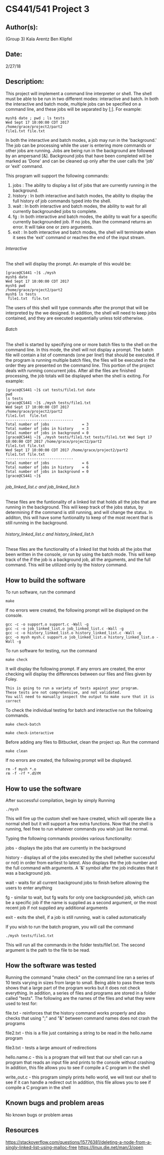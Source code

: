 # CS441/541 Project 3

## Author(s):

(Group 3)
Kala Arentz
Ben Klipfel


## Date:

2/27/18


## Description:

This project will implement a command line interpreter or shell. The shell must be able to be run in two different modes: interactive and batch. In both the interactive and batch mode, multiple jobs can be specified on a command line, and these jobs will be separated by [;]. For example:
```
mysh$ date ; pwd ; ls tests
Wed Sept 17 10:00:00 CDT 2017
/home/grace/project2/part2
file1.txt file.txt
```

In both the interactive and batch modes, a job may run in the 'background.' The job can be processing while the user is entering more commands or other jobs are running. Jobs are being run in the background are followed by an ampersand [&]. Background jobs that have been completed will be marked as 'Done' and can be cleaned up only after the user calls the 'job' or 'exit' command.

This program will support the following commands:
  1. jobs : The ability to display a list of jobs that are currently running in the background.
  2. history : In both interactive and batch modes, the ability to display the full history of job commands typed into the shell.
  3. wait : In both interactive and batch modes, the ability to wait for all currently backgrounded jobs to complete.
  4. fg : In both interactive and batch modes, the ability to wait for a specific currently backgrounded job. If no jobs, than the command returns an error. It will take one or zero arguments.
  5. exit : In both interactive and batch modes, the shell will terminate when it sees the 'exit' command or reaches the end of the input stream.


###### Interactive
The shell will display the prompt. An example of this would be:
```
[grace@CS441 ~]$ ./mysh
mysh$ date
Wed Sept 17 10:00:00 CDT 2017
mysh$ pwd
/home/grace/project2/part2
mysh$ ls tests
 file1.txt  file.txt
```
The users of this shell will type commands after the prompt that will be interpreted by the we designed. In addition, the shell will need to keep jobs contained, and they are executed sequentially unless told otherwise.

###### Batch
The shell is started by specifying one or more batch files to the shell on the command line. In this mode, the shell will not display a prompt. The batch file will contain a list of commands (one per line!) that should be executed. If the program is running multiple batch files, the files will be executed in the order they are presented on the command line. This portion of the project deals with running concurrent jobs. After all the files are finished processing, the job totals will be displayed when the shell is exiting. For example:
```
[grace@CS441 ~]$ cat tests/file1.txt date
pwd
ls tests
[grace@CS441 ~]$ ./mysh tests/file1.txt
Wed Sept 17 10:00:00 CDT 2017
/home/grace/project2/part2
file1.txt  file.txt
-------------------------------
Total number of jobs               = 3
Total number of jobs in history    = 3
Total number of jobs in background = 0
[grace@CS441 ~]$ ./mysh tests/file1.txt tests/file1.txt Wed Sept 17 10:00:00 CDT 2017 /home/grace/project2/part2
file1.txt file.txt
Wed Sept 17 10:00:00 CDT 2017 /home/grace/project2/part2
file1.txt file.txt
-------------------------------
Total number of jobs               = 6
Total number of jobs in history    = 6
Total number of jobs in background = 0
[grace@CS441 ~]$
```

###### job_linked_list.c and job_linked_list.h
These files are the funtionality of a linked list that holds all the jobs that are running in the background. This will keep track of the jobs status, by determining if the command is still running, and will change the status. In additon, this will have some funtionality to keep of the most recent that is still running in the background.

###### history_linked_list.c and history_linked_list.h
These files are the functionality of a linked list that holds all the jobs that been written in the console, or run by using the batch mode. This will keep track of the if the job is a background job, all the arguments, and the full command. This will be utilized only by the history command.

## How to build the software

To run software, run the command
```
make
```
If no errors were created, the following prompt will be displayed on the console.
```
gcc -c -o support.o support.c -Wall -g
gcc -c -o job_linked_list.o job_linked_list.c -Wall -g
gcc -c -o history_linked_list.o history_linked_list.c -Wall -g
gcc -o mysh mysh.c support.o job_linked_list.o history_linked_list.o -Wall -g
```

To run software for testing, run the command
```
make check
```
It will display the following prompt. If any errors are created, the error checking will display the differences between our files and files given by Foley.
```
This is going to run a variety of tests against your program.
These tests are not comprehensive, and not validated.
You will need to manually inspect the output to make sure that it is correct

```
To check the individual testing for batch and interactive run the following commands.
```
make check-batch
```
```
make check-interactive
```

Before adding any files to Bitbucket, clean the project up. Run the command
```
make clean
```
If no errors are created, the following prompt will be displayed.
```
rm -f mysh *.o
rm -f -rf *.dSYM
```

## How to use the software

After successful compilation, begin by simply Running

```
./mysh
```

This will fire up the custom shell we have created, which will operate like a normal
shell but it will support a few extra functions. Now that the shell is running,
feel free to run whatever commands you wish just like normal.

Typing the following commands provides various functionality:

jobs - displays the jobs that are currently in the background

history - displays all of the jobs executed by the shell (whether successful or
          not) in order from earliest to latest. Also displays the the job
          number and the full command with arguments. A '&' symbol after the job
          indicates that it was a background job.

wait - waits for all current background jobs to finish before allowing the users
       to enter anything

fg - similar to wait, but fg waits for only one backgrounded job, which can be
     a specific job if the name is supplied as a second argument, or the most
     recent job if not supplied any additional arguments

exit - exits the shell, if a job is still running, wait is called automatically

If you wish to run the batch program, you will call the command
```
./mysh tests/file1.txt
```
This will run all the commands in the folder tests/file1.txt. The second argument is the path to the file to be read.

## How the software was tested

Running the command "make check" on the command line ran a series of 10 tests
varying in sizes from large to small. Being able to pass these tests shows that
a large part of the program works but it does not check everything. In addition,
a series of files and programs are stored in a folder called "tests". The following
are the names of the files and what they were used to test for:

file.txt - reinforces that the history command works properly and also checks that
           using ";" and "&" between command names does not crash the programs

file2.txt - this is a file just containing a string to be read in the hello.name
            program

file3.txt - tests a large amount of redirections

hello.name.c - this is a program that will test that our shell can run a program
               that reads an input file and prints to the console without crashing
               In addition, this file allows you to see if compile a C program
               in the shell

write_out.c - this program simply prints hello world, we will test our shell to see
               if it can handle a redirect out In addition, this file allows you to
               see if compile a C program in the shell


## Known bugs and problem areas

No known bugs or problem areas

## Resources
https://stackoverflow.com/questions/15776381/deleting-a-node-from-a-singly-linked-list-using-malloc-free
https://linux.die.net/man/3/open
